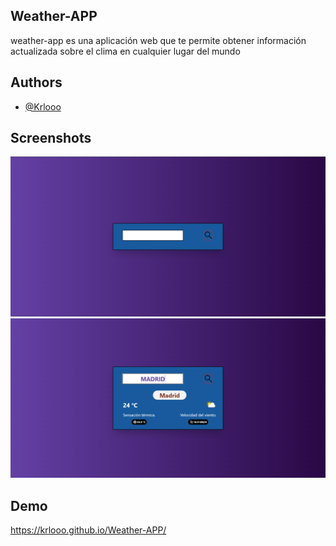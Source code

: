 
## Weather-APP

weather-app es una aplicación web que te permite obtener información actualizada sobre el clima en cualquier lugar del mundo


## Authors

- [@Krlooo](https://github.com/Krlooo)


## Screenshots

![App Screenshot](https://github.com/Krlooo/weather-APP/blob/main/screenshots/screenshot-1.PNG)
![App Screenshot](https://github.com/Krlooo/weather-APP/blob/main/screenshots/screenshot-2.PNG)


## Demo

https://krlooo.github.io/Weather-APP/

